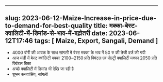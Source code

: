
---
slug: 2023-06-12-Maize-Increase-in-price-due-to-demand-for-best-quality
title: मक्का-बेस्ट-क्वालिटी-में-डिमांड-से-भाव-में-बढ़ोतरी
date: 2023-06-12T17:46
tags: [ Maize, Export, Sangali, Demand ]
--- 

- 4000 बोरी की आवक के साथ सांगली में बेस्ट मक्का के भाव में 50 रु की तेजी दर्ज की गयी 
- आज मंडी में बेस्ट क्वॉलिटी मक्का 2100~2150 प्रति क्विंटल एवं पोल्ट्री क्वालिटी मक्का 2050 प्रति क्विंटल बिका
- अच्छे क्वालिटी में डिमांड भी देखि जा रही है 
- शुभम कनवासिंग, सांगली 
